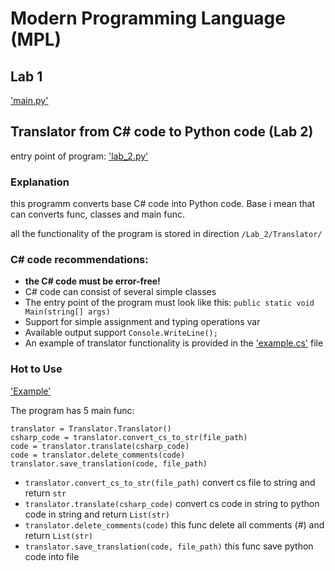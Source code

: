 # Modern Programming Language (MPL)

## Lab 1
['main.py'](/Lab_1/main.py)


## Translator from C# code to Python code (Lab 2) 
entry point of program: ['lab_2.py'](/Lab_2/lab_2.py)

### Explanation
this programm converts base C# code into Python code. Base i mean that can converts func, classes and main func.

all the functionality of the program is stored in direction `/Lab_2/Translator/`

### C# code recommendations:
- __the C# code must be error-free!__
- C# code can consist of several simple classes
- The entry point of the program must look like this: `public static void Main(string[] args)`
- Support for simple assignment and typing operations var
- Available output support `Console.WriteLine();`
- An example of translator functionality is provided in the ['example.cs'](/Lab_2/example.cs) file

### Hot to Use
['Example'](/Lab_2/lab_2.py)

The program has 5 main func:
```
translator = Translator.Translator()
csharp_code = translator.convert_cs_to_str(file_path)
code = translator.translate(csharp_code)
code = translator.delete_comments(code)
translator.save_translation(code, file_path)
```
- `translator.convert_cs_to_str(file_path)` convert cs file to string and return `str`
- `translator.translate(csharp_code)` convert cs code in string to python code in string and return `List(str)`
- `translator.delete_comments(code)` this func delete all comments (#) and return `List(str)`
- `translator.save_translation(code, file_path)` this func save python code into file

